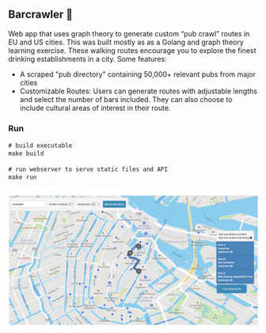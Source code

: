 ## Barcrawler 🍺

Web app that uses graph theory to generate custom “pub crawl” routes in EU and US cities. This was built mostly as as a Golang and graph theory learning exercise. These walking routes encourage you to explore the finest drinking establishments in a city. Some features:

- A scraped "pub directory" containing 50,000+ relevant pubs from major cities
- Customizable Routes: Users can generate routes with adjustable lengths and select the number of bars included. They can also choose to include cultural areas of interest in their route.

### Run

```
# build executable
make build

# run webserver to serve static files and API
make run
```

![alt text](https://github.com/jamesk14022/barcrawler/blob/main/web/static/screenshot.jpg?raw=true)
